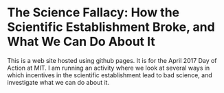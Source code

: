 # The Science Fallacy: How the Scientific Establishment Broke, and What We Can Do About It

This is a web site hosted using github pages. It is for the April 2017
Day of Action at MIT. I am running an activity where we look at
several ways in which incentives in the scientific establishment lead
to bad science, and investigate what we can do about it. 